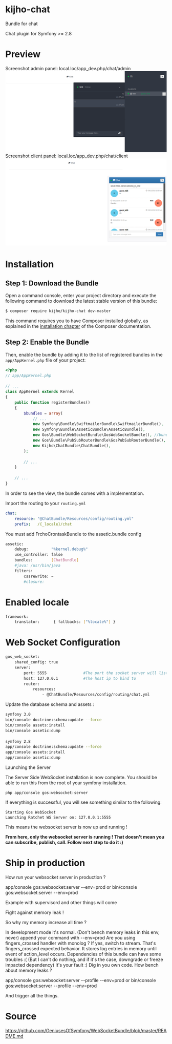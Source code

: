 kijho-chat
===================
Bundle for chat

Chat plugin for Symfony >= 2.8

Preview
============
Screenshot admin panel: local.loc/app_dev.php/chat/admin
![alt tag](https://github.com/KijhoTechnologies/kijho-chat/blob/master/Resources/public/images/Admin.png)
Screenshot client panel: local.loc/app_dev.php/chat/client
![alt tag](https://github.com/KijhoTechnologies/kijho-chat/blob/master/Resources/public/images/Client.png)

Installation
============

Step 1: Download the Bundle
---------------------------

Open a command console, enter your project directory and execute the
following command to download the latest stable version of this bundle:

```bash
$ composer require kijho/kijho-chat dev-master
```

This command requires you to have Composer installed globally, as explained
in the [installation chapter](https://getcomposer.org/doc/00-intro.md)
of the Composer documentation.

Step 2: Enable the Bundle
-------------------------

Then, enable the bundle by adding it to the list of registered bundles
in the `app/AppKernel.php` file of your project:

```php
<?php
// app/AppKernel.php

// ...
class AppKernel extends Kernel
{
    public function registerBundles()
    {
        $bundles = array(
            // ...
            new Symfony\Bundle\SwiftmailerBundle\SwiftmailerBundle(),
            new Symfony\Bundle\AsseticBundle\AsseticBundle(),
            new Gos\Bundle\WebSocketBundle\GosWebSocketBundle(), //bundle websockets for chat
            new Gos\Bundle\PubSubRouterBundle\GosPubSubRouterBundle(), //bundle websockets for chat
            new Kijho\ChatBundle\ChatBundle(),
        );

        // ...
    }

    // ...
}
```


In order to see the view, the bundle comes with a implementation.

Import the routing to your `routing.yml`
```yaml
chat:
    resource: "@ChatBundle/Resources/config/routing.yml"
    prefix:   /{_locale}/chat

```
You must add FrchoCrontaskBundle to the assetic.bundle config
```bash
assetic:
    debug:          "%kernel.debug%"
    use_controller: false
    bundles:        [ChatBundle]
    #java: /usr/bin/java
    filters:
        cssrewrite: ~
        #closure:
```
Enabled locale
=======
```bash
framework:
    translator:      { fallbacks: ["%locale%"] }
```
Web Socket Configuration
=======
```bash
gos_web_socket:
    shared_config: true
    server:
        port: 5555                #The port the socket server will listen on
        host: 127.0.0.1           #The host ip to bind to
        router:
            resources:
                - @ChatBundle/Resources/config/routing/chat.yml
```

Update the database schema and assets :
```bash
symfony 3.0
bin/console doctrine:schema:update --force
bin/console assets:install
bin/console assetic:dump

symfony 2.8
app/console doctrine:schema:update --force
app/console assets:install
app/console assetic:dump
```

Launching the Server

The Server Side WebSocket installation is now complete. You should be able to run this from the root of your symfony installation.

```command
php app/console gos:websocket:server
```

If everything is successful, you will see something similar to the following:

```
Starting Gos WebSocket
Launching Ratchet WS Server on: 127.0.0.1:5555
```

This means the websocket server is now up and running ! 

**From here, only the websocket server is running ! That doesn't mean you can subscribe, publish, call. Follow next step to do it :)**

Ship in production
=======
How run your websocket server in production ?

app/console gos:websocket:server --env=prod
or 
bin/console gos:websocket:server --env=prod

Example with supervisord and other things will come

Fight against memory leak !

So why my memory increase all time ?

In development mode it's normal. (Don't bench memory leaks in this env, never) append your command with --env=prod
Are you using fingers_crossed handler with monolog ? If yes, switch to stream. That's fingers_crossed expected behavior. It stores log entries in memory until event of action_level occurs.
Dependencies of this bundle can have some troubles :( (But I can't do nothing, and if it's the case, downgrade or freeze impacted dependency)
It's your fault :) Dig in you own code.
How bench about memory leaks ?

app/console gos:websocket:server --profile --env=prod
or 
bin/console gos:websocket:server --profile --env=prod

And trigger all the things.

Source
=====
https://github.com/GeniusesOfSymfony/WebSocketBundle/blob/master/README.md
